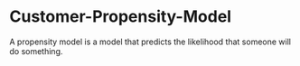 # Customer-Propensity-Model
A propensity model is a model that predicts the likelihood that someone will do something.
